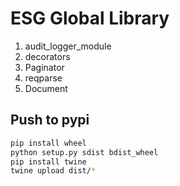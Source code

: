 # ESG Global Library
1. audit_logger_module
2. decorators
3. Paginator
4. reqparse
5. Document

## Push to pypi
```bash
pip install wheel
python setup.py sdist bdist_wheel
pip install twine
twine upload dist/*
```
